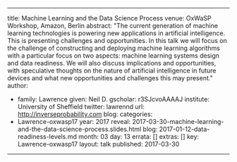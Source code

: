 

---
title: Machine Learning and the Data Science Process
venue: OxWaSP Workshop, Amazon, Berlin
abstract: "The current generation of machine learning technologies is powering new applications in artificial intelligence. This is presenting challenges and opportunities. In this talk we will focus on the challenge of constructing and deploying machine learning algorithms with a particular focus on two aspects: machine learning systems design and data readiness. We will also discuss implications and opportunities, with speculative thoughts on the nature of artificial intelligence in future devices and what new opportunities and challenges this may present."
author:
- family: Lawrence
  given: Neil D.
  gscholar: r3SJcvoAAAAJ
  institute: University of Sheffield
  twitter: lawrennd
  url: http://inverseprobability.com
blog: 
categories:
- Lawrence-oxwasp17
year: 2017
reveal: 2017-03-30-machine-learning-and-the-data-science-process.slides.html
blog: 2017-01-12-data-readiness-levels.md
month: 03
day: 13
errata: []
extras: []
key: Lawrence-oxwasp17
layout: talk
published: 2017-03-30
---
